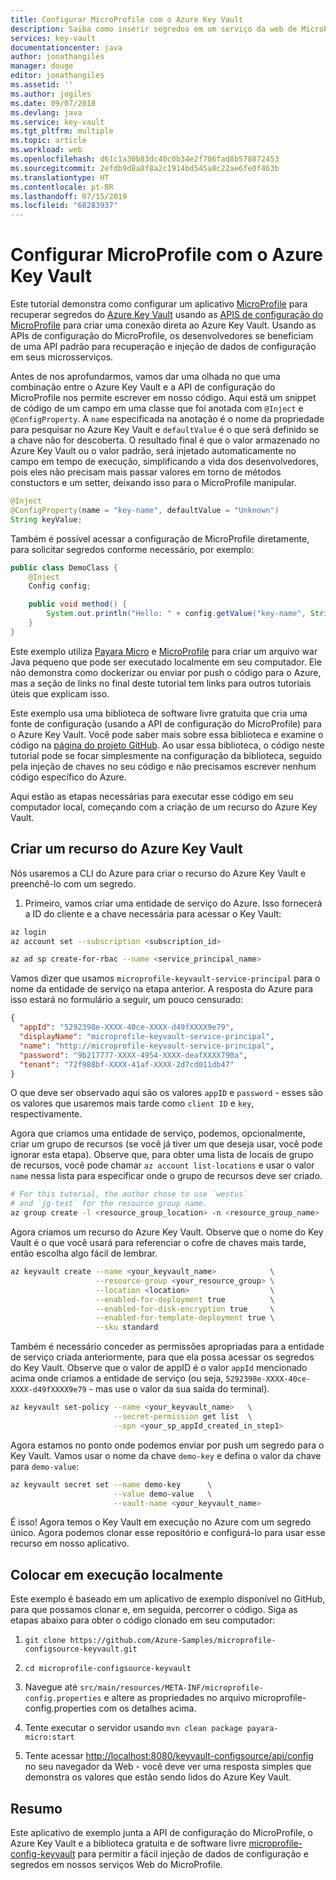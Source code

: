 ```yaml
---
title: Configurar MicroProfile com o Azure Key Vault
description: Saiba como inserir segredos em um serviço da web de MicroProfile com o Azure Key Vault
services: key-vault
documentationcenter: java
author: jonathangiles
manager: douge
editor: jonathangiles
ms.assetid: ''
ms.author: jogiles
ms.date: 09/07/2018
ms.devlang: java
ms.service: key-vault
ms.tgt_pltfrm: multiple
ms.topic: article
ms.workload: web
ms.openlocfilehash: d61c1a30b83dc40c0b34e2f706fad8b578872453
ms.sourcegitcommit: 2efdb9d8a8f8a2c1914bd545a8c22ae6fe0f463b
ms.translationtype: HT
ms.contentlocale: pt-BR
ms.lasthandoff: 07/15/2019
ms.locfileid: "68283937"
---
```

# <a name="configure-microprofile-with-azure-key-vault"></a>Configurar MicroProfile com o Azure Key Vault

Este tutorial demonstra como configurar um aplicativo [MicroProfile](http://microprofile.io) para recuperar segredos do [Azure Key Vault](https://azure.microsoft.com/services/key-vault/) usando as [APIS de configuração do MicroProfile](https://microprofile.io/project/eclipse/microprofile-config) para criar uma conexão direta ao Azure Key Vault. Usando as APIs de configuração do MicroProfile, os desenvolvedores se beneficiam de uma API padrão para recuperação e injeção de dados de configuração em seus microsserviços.

Antes de nos aprofundarmos, vamos dar uma olhada no que uma combinação entre o Azure Key Vault e a API de configuração do MicroProfile nos permite escrever em nosso código. Aqui está um snippet de código de um campo em uma classe que foi anotada com `@Inject` e `@ConfigProperty`. A `name` especificada na anotação é o nome da propriedade para pesquisar no Azure Key Vault e `defaultValue` é o que será definido se a chave não for descoberta. O resultado final é que o valor armazenado no Azure Key Vault ou o valor padrão, será injetado automaticamente no campo em tempo de execução, simplificando a vida dos desenvolvedores, pois eles não precisam mais passar valores em torno de métodos constuctors e um setter, deixando isso para o MicroProfile manipular.

```java
@Inject
@ConfigProperty(name = "key-name", defaultValue = "Unknown")
String keyValue;
```

Também é possível acessar a configuração de MicroProfile diretamente, para solicitar segredos conforme necessário, por exemplo:

```java
public class DemoClass {
    @Inject
    Config config;

    public void method() {
        System.out.println("Hello: " + config.getValue("key-name", String.class));
    }
}
```

Este exemplo utiliza [Payara Micro](https://www.payara.fish/payara_micro) e [MicroProfile](https://microprofile.io/) para criar um arquivo war Java pequeno que pode ser executado localmente em seu computador. Ele não demonstra como dockerizar ou enviar por push o código para o Azure, mas a seção de links no final deste tutorial tem links para outros tutoriais úteis que explicam isso.

Este exemplo usa uma biblioteca de software livre gratuita que cria uma fonte de configuração (usando a API de configuração do MicroProfile) para o Azure Key Vault. Você pode saber mais sobre essa biblioteca e examine o código na [página do projeto GitHub](https://github.com/Azure/azure-microprofile/tree/master/microprofile-config-keyvault). Ao usar essa biblioteca, o código neste tutorial pode se focar simplesmente na configuração da biblioteca, seguido pela injeção de chaves no seu código e não precisamos escrever nenhum código específico do Azure.

Aqui estão as etapas necessárias para executar esse código em seu computador local, começando com a criação de um recurso do Azure Key Vault.

## <a name="creating-an-azure-key-vault-resource"></a>Criar um recurso do Azure Key Vault

Nós usaremos a CLI do Azure para criar o recurso do Azure Key Vault e preenchê-lo com um segredo.

1. Primeiro, vamos criar uma entidade de serviço do Azure. Isso fornecerá a ID do cliente e a chave necessária para acessar o Key Vault:

```bash
az login
az account set --subscription <subscription_id>

az ad sp create-for-rbac --name <service_principal_name>
```

Vamos dizer que usamos `microprofile-keyvault-service-principal` para o nome da entidade de serviço na etapa anterior. A resposta do Azure para isso estará no formulário a seguir, um pouco censurado:

```json
{
  "appId": "5292398e-XXXX-40ce-XXXX-d49fXXXX9e79",
  "displayName": "microprofile-keyvault-service-principal",
  "name": "http://microprofile-keyvault-service-principal",
  "password": "9b217777-XXXX-4954-XXXX-deafXXXX790a",
  "tenant": "72f988bf-XXXX-41af-XXXX-2d7cd011db47"
}
```

O que deve ser observado aqui são os valores `appID` e `password` - esses são os valores que usaremos mais tarde como `client ID` e `key`, respectivamente.

Agora que criamos uma entidade de serviço, podemos, opcionalmente, criar um grupo de recursos (se você já tiver um que deseja usar, você pode ignorar esta etapa). Observe que, para obter uma lista de locais de grupo de recursos, você pode chamar `az account list-locations` e usar o valor `name` nessa lista para especificar onde o grupo de recursos deve ser criado.

```bash
# For this tutorial, the author chose to use `westus`
# and `jg-test` for the resource group name.
az group create -l <resource_group_location> -n <resource_group_name>
```

Agora criamos um recurso do Azure Key Vault. Observe que o nome do Key Vault é o que você usará para referenciar o cofre de chaves mais tarde, então escolha algo fácil de lembrar.

```bash
az keyvault create --name <your_keyvault_name>            \
                   --resource-group <your_resource_group> \
                   --location <location>                  \
                   --enabled-for-deployment true          \
                   --enabled-for-disk-encryption true     \
                   --enabled-for-template-deployment true \
                   --sku standard
```

Também é necessário conceder as permissões apropriadas para a entidade de serviço criada anteriormente, para que ela possa acessar os segredos do Key Vault. Observe que o valor de appID é o valor `appId` mencionado acima onde criamos a entidade de serviço (ou seja, `5292398e-XXXX-40ce-XXXX-d49fXXXX9e79` - mas use o valor da sua saída do terminal).

```bash
az keyvault set-policy --name <your_keyvault_name>   \
                       --secret-permission get list  \
                       --spn <your_sp_appId_created_in_step1>
```

Agora estamos no ponto onde podemos enviar por push um segredo para o Key Vault. Vamos usar o nome da chave `demo-key` e defina o valor da chave para `demo-value`:

```bash
az keyvault secret set --name demo-key      \
                       --value demo-value   \
                       --vault-name <your_keyvault_name>  
```

É isso! Agora temos o Key Vault em execução no Azure com um segredo único. Agora podemos clonar esse repositório e configurá-lo para usar esse recurso em nosso aplicativo.

## <a name="getting-up-and-running-locally"></a>Colocar em execução localmente

Este exemplo é baseado em um aplicativo de exemplo disponível no GitHub, para que possamos clonar e, em seguida, percorrer o código. Siga as etapas abaixo para obter o código clonado em seu computador:

1. `git clone https://github.com/Azure-Samples/microprofile-configsource-keyvault.git`

1. `cd microprofile-configsource-keyvault`

1. Navegue até `src/main/resources/META-INF/microprofile-config.properties` e altere as propriedades no arquivo microprofile-config.properties com os detalhes acima.

1. Tente executar o servidor usando `mvn clean package payara-micro:start`

1. Tente acessar [http://localhost:8080/keyvault-configsource/api/config](http://localhost:8080/keyvault-configsource/api/config) no seu navegador da Web - você deve ver uma resposta simples que demonstra os valores que estão sendo lidos do Azure Key Vault.

## <a name="summary"></a>Resumo

Este aplicativo de exemplo junta a API de configuração do MicroProfile, o Azure Key Vault e a biblioteca gratuita e de software livre [microprofile-config-keyvault](https://github.com/Azure/azure-microprofile/tree/master/microprofile-config-keyvault) para permitir a fácil injeção de dados de configuração e segredos em nossos serviços Web do MicroProfile.
